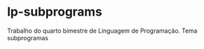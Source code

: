 lp-subprograms
==============

Trabalho do quarto bimestre de Linguagem de Programação. Tema subprogramas

